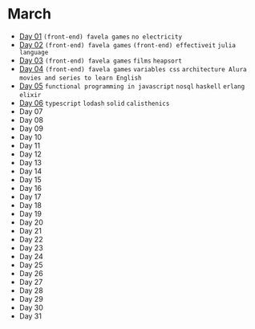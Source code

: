 # March

 - [Day 01](03-01-2016.md) `(front-end) favela games` `no electricity`
 - [Day 02](03-02-2016.md) `(front-end) favela games` `(front-end) effectiveit` `julia language`
 - [Day 03](03-03-2016.md) `(front-end) favela games` `films` `heapsort`
 - [Day 04](03-04-2016.md) `(front-end) favela games` `variables css` `architecture Alura` `movies and series to learn English`
 - [Day 05](03-05-2016.md) `functional programming in javascript` `nosql` `haskell` `erlang` `elixir`
 - [Day 06](03-06-2016.md) `typescript` `lodash` `solid` `calisthenics`
 - Day 07
 - Day 08
 - Day 09
 - Day 10
 - Day 11
 - Day 12
 - Day 13
 - Day 14
 - Day 15
 - Day 16
 - Day 17
 - Day 18
 - Day 19
 - Day 20
 - Day 21
 - Day 22
 - Day 23
 - Day 24
 - Day 25
 - Day 26
 - Day 27
 - Day 28
 - Day 29
 - Day 30
 - Day 31
